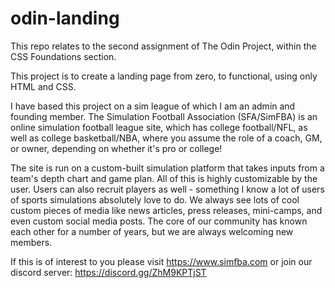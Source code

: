 # odin-landing

This repo relates to the second assignment of The Odin Project, within the CSS Foundations section.

This project is to create a landing page from zero, to functional, using only HTML and CSS.

I have based this project on a sim league of which I am an admin and founding member. The Simulation Football Association (SFA/SimFBA) is an online simulation football league site, which has college football/NFL, as well as college basketball/NBA, where you assume the role of a coach, GM, or owner, depending on whether it's pro or college!

The site is run on a custom-built simulation platform that takes inputs from a team's depth chart and game plan. All of this is highly customizable by the user. Users can also recruit players as well - something I know a lot of users of sports simulations absolutely love to do. We always see lots of cool custom pieces of media like news articles, press releases, mini-camps, and even custom social media posts. The core of our community has known each other for a number of years, but we are always welcoming new members.

If this is of interest to you please visit https://www.simfba.com or join our discord server: https://discord.gg/ZhM9KPTjST